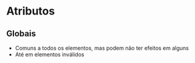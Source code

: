 # Atributos

## Globais

- Comuns a todos os elementos, mas podem não ter efeitos em alguns
- Até em elementos inválidos